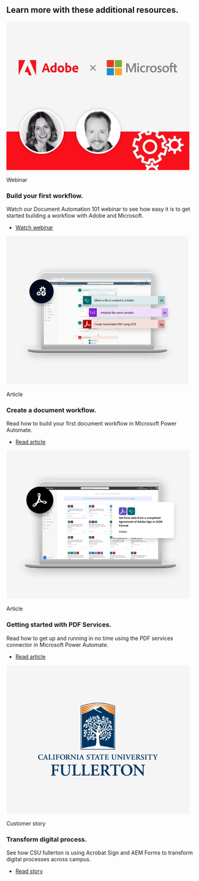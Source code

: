 <TitleBlock slots="heading" theme="lightest" className="titleBlock-align-left explore-usecase-cta additional-resources-title"/>

## Learn more with these additional resources.

<ResourceCard slots="link, image,text2, heading, text, buttons" width="25%" theme='lightest' isFooter btnVarient='cta' contHeight='180px' className="useCaseCard resourceCardCont sales-cta ms-resource-card ms-resource-card-one" />

[]()

![APIs and SDKs for PDF content processing and extraction](../../images/Webinar_Thumbnail_Desktop.jpg " ")

Webinar

### Build your first workflow.

Watch our Document Automation 101 webinar to see how easy it is to get started building a workflow with Adobe and Microsoft.

- [Watch webinar](https://www.adobe.com/documentcloud/webinars/document-automation-101-building-your-first-workflow-with-adobe-and-microsoft.html)

<ResourceCard slots="link, image, text2, heading, text, buttons" width="25%" theme='lightest' isFooter btnVarient='cta' contHeight='180px' className="useCaseCard resourceCardCont rental-cta ms-resource-card ms-resource-card-two"/>   

[]()

![APIs and SDKs to generate legal contracts](../../images/DocWorkflow_Thumbnail_Desktop.jpg " ")

Article

### Create a document workflow.

Read how to build your first document workflow in Microsoft Power Automate.

- [Read article](https://business.adobe.com/customer-success-stories/ryder-case-study.html)

<ResourceCard slots="link, image, text2, heading, text, buttons" width="25%" theme='lightest' isFooter btnVarient='cta' contHeight='180px' className="useCaseCard new-hire-cta ms-resource-card ms-resource-card-three" />

[]()

![APIs and SDKs for PDF data analysis](../../images/GettingStarted_Thumbnail_Desktop.jpg " ")

Article

### Getting started with PDF Services.

Read how to get up and running in no time using the PDF services connector in Microsoft Power Automate.

- [Read article](https://business.adobe.com/customer-success-stories/cxc-case-study.html)

<ResourceCard slots="link, image, text2, heading, text, buttons" width="25%" theme='lightest' isFooter btnVarient='cta' contHeight='180px' className="useCaseCard financial-cta ms-resource-card ms-resource-card-four" />

[]()

![APIs and SDKs for PDF content republishing](../../images/CSUF_Thumbnail_Desktop.jpg " ")

Customer story

### Transform digital process.

See how CSU fullerton is using Acrobat Sign and AEM Forms to transform digital processes across campus.

- [Read story](https://business.adobe.com/customer-success-stories/cal-state-fullerton-case-study.html)